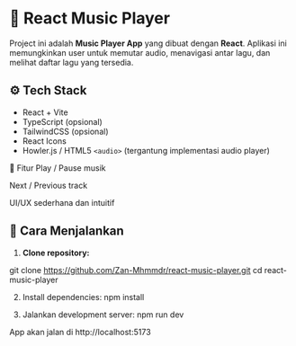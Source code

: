 # 🎵 React Music Player

Project ini adalah **Music Player App** yang dibuat dengan **React**. Aplikasi ini memungkinkan user untuk memutar audio, menavigasi antar lagu, dan melihat daftar lagu yang tersedia.

## ⚙️ Tech Stack

- React + Vite
- TypeScript (opsional)
- TailwindCSS (opsional)
- React Icons
- Howler.js / HTML5 `<audio>` (tergantung implementasi audio player)

🧠 Fitur
Play / Pause musik

Next / Previous track

UI/UX sederhana dan intuitif


## 🚀 Cara Menjalankan

1. **Clone repository:**

git clone https://github.com/Zan-Mhmmdr/react-music-player.git
cd react-music-player

2. Install dependencies:
  npm install

3. Jalankan development server:
   npm run dev

App akan jalan di http://localhost:5173
